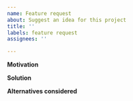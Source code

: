 ```yaml
---
name: Feature request
about: Suggest an idea for this project
title: ''
labels: feature request
assignees: ''

---
```


<!--
This repository tracks issues and requests related to the implementation of the
Swift compiler, standard library, runtime, and tools that provide IDE support
for Swift (e.g. code completion). If your feature request relates to the
implementation of a proprietary (closed-source) Apple framework such as UIKit,
SwiftUI, Combine, etc., please report it to https://feedbackassistant.apple.com
instead.
-->

**Motivation**
<!-- Describe the problem that your feature seeks to address. -->

**Solution**
<!--
Describe your solution to the problem. Provide examples and describe how
they work.
-->

**Alternatives considered**
<!--
Describe any alternative approaches or features that you have considered in
addressing the problem, and why you chose this approach instead.
-->

<!-- Add any other context about your feature as appropriate. -->
<!-- **Additional context** -->
